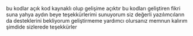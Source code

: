 bu kodlar açık kod kaynaklı olup gelişime açıktır bu kodları geliştiren fikri suna yahya aydın beye teşekkürlerimi sunuyorum siz değerli yazılımcıların da desteklerini bekliyorum geliştirmeme yardımcı olursanız memnun kalırım şimdide sizlerede teşekkürler 
